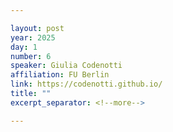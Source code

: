 ```yaml
---

layout: post
year: 2025
day: 1
number: 6
speaker: Giulia Codenotti
affiliation: FU Berlin
link: https://codenotti.github.io/
title: ""
excerpt_separator: <!--more-->

---
```



<!--more-->
